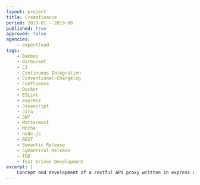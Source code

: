 ```yaml
---
layout: project
title: Creamfinance
period: 2019-01 – 2019-08
published: true
approved: false
agencies:
    - expertlead
tags:
    - Bamboo
    - Bitbucket
    - CI
    - Continuous Integration
    - Conventional-Changelog
    - Confluence
    - Docker
    - ESLint
    - express
    - Javascript
    - Jira
    - JWT
    - Mattermost
    - Mocha
    - node.js
    - REST
    - Semantic Release
    - Symantical Release
    - TDD
    - Test Driven Development
excerpt: |
    Concept and development of a restful API proxy written in express and lots of middlewares to access and simplify internal API service.
---
```

